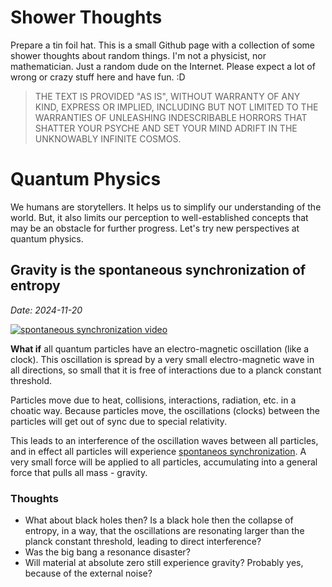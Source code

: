 # Shower Thoughts

Prepare a tin foil hat.
This is a small Github page with a collection of some shower thoughts about random things.
I'm not a physicist, nor mathematician. Just a random dude on the Internet.
Please expect a lot of wrong or crazy stuff here and have fun. :D

> THE TEXT IS PROVIDED "AS IS", WITHOUT WARRANTY OF ANY KIND, EXPRESS OR
IMPLIED, INCLUDING BUT NOT LIMITED TO THE WARRANTIES OF UNLEASHING
INDESCRIBABLE HORRORS THAT SHATTER YOUR PSYCHE AND SET YOUR MIND ADRIFT IN THE
UNKNOWABLY INFINITE COSMOS. <!-- from https://doc.rust-lang.org/nomicon/index.html -->

# Quantum Physics

We humans are storytellers. It helps us to simplify our understanding of the world. But, it also limits our perception to well-established concepts that may be an obstacle for further progress. Let's try new perspectives at quantum physics.

## Gravity is the spontaneous synchronization of entropy

*Date: 2024-11-20*

[![spontaneous synchronization video](http://img.youtube.com/vi/T58lGKREubo/0.jpg)](http://www.youtube.com/watch?v=T58lGKREubo "spontaneous synchronization")

**What if** all quantum particles have an electro-magnetic oscillation (like a clock).
This oscillation is spread by a very small electro-magnetic wave in all directions, so small that it is free of interactions due to a planck constant threshold.

Particles move due to heat, collisions, interactions, radiation, etc. in a choatic way.
Because particles move, the oscillations (clocks) between the particles will get out of sync due to special relativity.

This leads to an interference of the oscillation waves between all particles, and in effect all particles will experience [spontaneos synchronization](http://www.youtube.com/watch?v=T58lGKREubo).
A very small force will be applied to all particles, accumulating into a general force that pulls all mass - gravity.


### Thoughts

- What about black holes then? Is a black hole then the collapse of entropy, in a way, that the oscillations are resonating larger than the planck constant threshold, leading to direct interference?
- Was the big bang a resonance disaster?
- Will material at absolute zero still experience gravity? Probably yes, because of the external noise?
